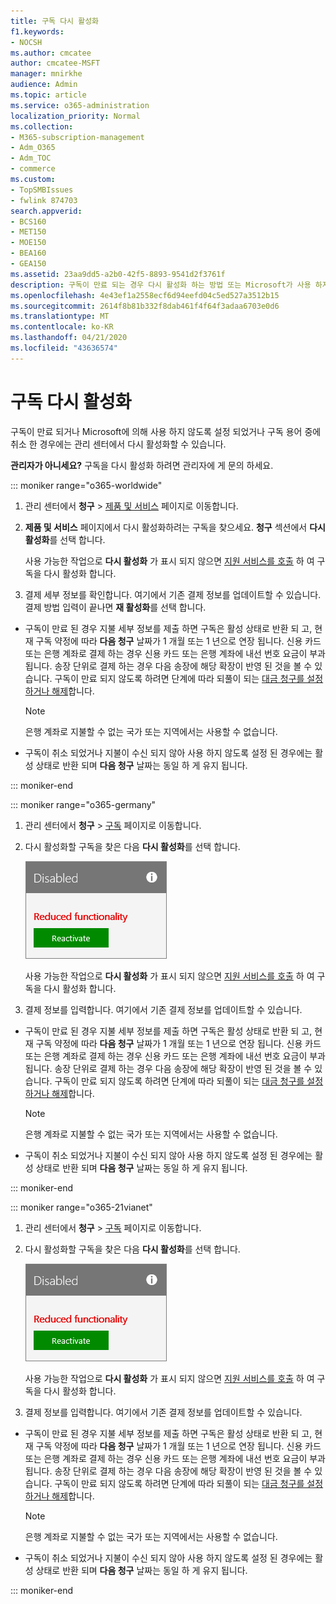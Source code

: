 ```yaml
---
title: 구독 다시 활성화
f1.keywords:
- NOCSH
ms.author: cmcatee
author: cmcatee-MSFT
manager: mnirkhe
audience: Admin
ms.topic: article
ms.service: o365-administration
localization_priority: Normal
ms.collection:
- M365-subscription-management
- Adm_O365
- Adm_TOC
- commerce
ms.custom:
- TopSMBIssues
- fwlink 874703
search.appverid:
- BCS160
- MET150
- MOE150
- BEA160
- GEA150
ms.assetid: 23aa9dd5-a2b0-42f5-8893-9541d2f3761f
description: 구독이 만료 되는 경우 다시 활성화 하는 방법 또는 Microsoft가 사용 하지 않도록 설정 하는 경우 또는 중앙에서 취소할 수 있습니다.
ms.openlocfilehash: 4e43ef1a2558ecf6d94eefd04c5ed527a3512b15
ms.sourcegitcommit: 2614f8b81b332f8dab461f4f64f3adaa6703e0d6
ms.translationtype: MT
ms.contentlocale: ko-KR
ms.lasthandoff: 04/21/2020
ms.locfileid: "43636574"
---
```

# <a name="reactivate-your-subscription"></a>구독 다시 활성화

구독이 만료 되거나 Microsoft에 의해 사용 하지 않도록 설정 되었거나 구독 용어 중에 취소 한 경우에는 관리 센터에서 다시 활성화할 수 있습니다.
  
 **관리자가 아니세요?** 구독을 다시 활성화 하려면 관리자에 게 문의 하세요.

::: moniker range="o365-worldwide"


1. 관리 센터에서 **청구** \> <a href="https://go.microsoft.com/fwlink/p/?linkid=842054" target="_blank">제품 및 서비스</a> 페이지로 이동합니다.

2. **제품 및 서비스** 페이지에서 다시 활성화하려는 구독을 찾으세요. **청구** 섹션에서 **다시 활성화**를 선택 합니다.
  
    사용 가능한 작업으로 **다시 활성화** 가 표시 되지 않으면 [지원 서비스를 호출](../../admin/contact-support-for-business-products.md) 하 여 구독을 다시 활성화 합니다.

3. 결제 세부 정보를 확인합니다. 여기에서 기존 결제 정보를 업데이트할 수 있습니다. 결제 방법 입력이 끝나면 **재 활성화**를 선택 합니다.

  - 구독이 만료 된 경우 지불 세부 정보를 제출 하면 구독은 활성 상태로 반환 되 고, 현재 구독 약정에 따라 **다음 청구** 날짜가 1 개월 또는 1 년으로 연장 됩니다. 신용 카드 또는 은행 계좌로 결제 하는 경우 신용 카드 또는 은행 계좌에 내선 번호 요금이 부과 됩니다. 송장 단위로 결제 하는 경우 다음 송장에 해당 확장이 반영 된 것을 볼 수 있습니다. 구독이 만료 되지 않도록 하려면 단계에 따라 되풀이 되는 [대금 청구를 설정 하거나 해제](renew-your-subscription.md)합니다.

    > [!NOTE]
    > 은행 계좌로 지불할 수 없는 국가 또는 지역에서는 사용할 수 없습니다.
  
  - 구독이 취소 되었거나 지불이 수신 되지 않아 사용 하지 않도록 설정 된 경우에는 활성 상태로 반환 되며 **다음 청구** 날짜는 동일 하 게 유지 됩니다.

::: moniker-end


::: moniker range="o365-germany"
  
1. 관리 센터에서 **청구** \> <a href="https://go.microsoft.com/fwlink/p/?linkid=847745" target="_blank">구독</a> 페이지로 이동합니다.

2. 다시 활성화할 구독을 찾은 다음 **다시 활성화**를 선택 합니다.

    ![다시 활성화 단추를 사용 하 여 사용 하지 않도록 설정 되거나 축소 된 기능을 의미 하는 가입 카드의 클로즈업](../../media/4042c2c7-48d3-4add-963f-42f9fbcede07.png)
  
    사용 가능한 작업으로 **다시 활성화** 가 표시 되지 않으면 [지원 서비스를 호출](../../admin/contact-support-for-business-products.md) 하 여 구독을 다시 활성화 합니다.

3. 결제 정보를 입력합니다. 여기에서 기존 결제 정보를 업데이트할 수 있습니다.

  - 구독이 만료 된 경우 지불 세부 정보를 제출 하면 구독은 활성 상태로 반환 되 고, 현재 구독 약정에 따라 **다음 청구** 날짜가 1 개월 또는 1 년으로 연장 됩니다. 신용 카드 또는 은행 계좌로 결제 하는 경우 신용 카드 또는 은행 계좌에 내선 번호 요금이 부과 됩니다. 송장 단위로 결제 하는 경우 다음 송장에 해당 확장이 반영 된 것을 볼 수 있습니다. 구독이 만료 되지 않도록 하려면 단계에 따라 되풀이 되는 [대금 청구를 설정 하거나 해제](renew-your-subscription.md)합니다.

    > [!NOTE]
    > 은행 계좌로 지불할 수 없는 국가 또는 지역에서는 사용할 수 없습니다.
  
  - 구독이 취소 되었거나 지불이 수신 되지 않아 사용 하지 않도록 설정 된 경우에는 활성 상태로 반환 되며 **다음 청구** 날짜는 동일 하 게 유지 됩니다.

  ::: moniker-end

::: moniker range="o365-21vianet"
  
1. 관리 센터에서 **청구** \> <a href="https://go.microsoft.com/fwlink/p/?linkid=850626" target="_blank">구독</a> 페이지로 이동합니다.

2. 다시 활성화할 구독을 찾은 다음 **다시 활성화**를 선택 합니다.

    ![다시 활성화 단추를 사용 하 여 사용 하지 않도록 설정 되거나 축소 된 기능을 의미 하는 가입 카드의 클로즈업](../../media/4042c2c7-48d3-4add-963f-42f9fbcede07.png)
  
    사용 가능한 작업으로 **다시 활성화** 가 표시 되지 않으면 [지원 서비스를 호출](../../admin/contact-support-for-business-products.md) 하 여 구독을 다시 활성화 합니다.

3. 결제 정보를 입력합니다. 여기에서 기존 결제 정보를 업데이트할 수 있습니다.

  - 구독이 만료 된 경우 지불 세부 정보를 제출 하면 구독은 활성 상태로 반환 되 고, 현재 구독 약정에 따라 **다음 청구** 날짜가 1 개월 또는 1 년으로 연장 됩니다. 신용 카드 또는 은행 계좌로 결제 하는 경우 신용 카드 또는 은행 계좌에 내선 번호 요금이 부과 됩니다. 송장 단위로 결제 하는 경우 다음 송장에 해당 확장이 반영 된 것을 볼 수 있습니다. 구독이 만료 되지 않도록 하려면 단계에 따라 되풀이 되는 [대금 청구를 설정 하거나 해제](renew-your-subscription.md)합니다.

    > [!NOTE]
    > 은행 계좌로 지불할 수 없는 국가 또는 지역에서는 사용할 수 없습니다.
  
  - 구독이 취소 되었거나 지불이 수신 되지 않아 사용 하지 않도록 설정 된 경우에는 활성 상태로 반환 되며 **다음 청구** 날짜는 동일 하 게 유지 됩니다.

  ::: moniker-end